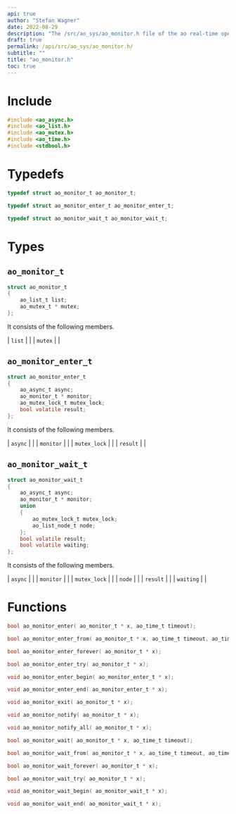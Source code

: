 ```yaml
---
api: true
author: "Stefan Wagner"
date: 2022-08-29
description: "The /src/ao_sys/ao_monitor.h file of the ao real-time operating system."
draft: true
permalink: /api/src/ao_sys/ao_monitor.h/
subtitle: ""
title: "ao_monitor.h"
toc: true
---
```


# Include

```c
#include <ao_async.h>
#include <ao_list.h>
#include <ao_mutex.h>
#include <ao_time.h>
#include <stdbool.h>
```

# Typedefs

```c
typedef struct ao_monitor_t ao_monitor_t;
```

```c
typedef struct ao_monitor_enter_t ao_monitor_enter_t;
```

```c
typedef struct ao_monitor_wait_t ao_monitor_wait_t;
```

# Types

## `ao_monitor_t`

```c
struct ao_monitor_t
{
    ao_list_t list;
    ao_mutex_t * mutex;
};
```

It consists of the following members.

| `list` | |
| `mutex` | |

## `ao_monitor_enter_t`

```c
struct ao_monitor_enter_t
{
    ao_async_t async;
    ao_monitor_t * monitor;
    ao_mutex_lock_t mutex_lock;
    bool volatile result;
};
```

It consists of the following members.

| `async` | |
| `monitor` | |
| `mutex_lock` | |
| `result` | |

## `ao_monitor_wait_t`

```c
struct ao_monitor_wait_t
{
    ao_async_t async;
    ao_monitor_t * monitor;
    union
    {
        ao_mutex_lock_t mutex_lock;
        ao_list_node_t node;
    };
    bool volatile result;
    bool volatile waiting;
};
```

It consists of the following members.

| `async` | |
| `monitor` | |
| `mutex_lock` | |
| `node` | |
| `result` | |
| `waiting` | |

# Functions

```c
bool ao_monitor_enter( ao_monitor_t * x, ao_time_t timeout);
```

```c
bool ao_monitor_enter_from( ao_monitor_t * x, ao_time_t timeout, ao_time_t beginning);
```

```c
bool ao_monitor_enter_forever( ao_monitor_t * x);
```

```c
bool ao_monitor_enter_try( ao_monitor_t * x);
```

```c
void ao_monitor_enter_begin( ao_monitor_enter_t * x);
```

```c
void ao_monitor_enter_end( ao_monitor_enter_t * x);
```

```c
void ao_monitor_exit( ao_monitor_t * x);
```

```c
void ao_monitor_notify( ao_monitor_t * x);
```

```c
void ao_monitor_notify_all( ao_monitor_t * x);
```

```c
bool ao_monitor_wait( ao_monitor_t * x, ao_time_t timeout);
```

```c
bool ao_monitor_wait_from( ao_monitor_t * x, ao_time_t timeout, ao_time_t beginning);
```

```c
bool ao_monitor_wait_forever( ao_monitor_t * x);
```

```c
bool ao_monitor_wait_try( ao_monitor_t * x);
```

```c
void ao_monitor_wait_begin( ao_monitor_wait_t * x);
```

```c
void ao_monitor_wait_end( ao_monitor_wait_t * x);
```

